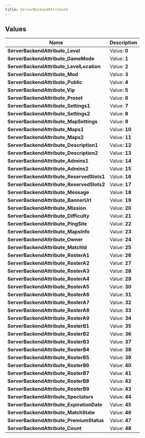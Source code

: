 ```yaml
---
title: ServerBackendAttribute
---
```


## Values

| Name | Description |
| ---- | ----------- |
| **ServerBackendAttribute\_Level** | Value: **0** |
| **ServerBackendAttribute\_GameMode** | Value: **1** |
| **ServerBackendAttribute\_LevelLocation** | Value: **2** |
| **ServerBackendAttribute\_Mod** | Value: **3** |
| **ServerBackendAttribute\_Public** | Value: **4** |
| **ServerBackendAttribute\_Vip** | Value: **5** |
| **ServerBackendAttribute\_Preset** | Value: **6** |
| **ServerBackendAttribute\_Settings1** | Value: **7** |
| **ServerBackendAttribute\_Settings2** | Value: **8** |
| **ServerBackendAttribute\_MapSettings** | Value: **9** |
| **ServerBackendAttribute\_Maps1** | Value: **10** |
| **ServerBackendAttribute\_Maps2** | Value: **11** |
| **ServerBackendAttribute\_Description1** | Value: **12** |
| **ServerBackendAttribute\_Description2** | Value: **13** |
| **ServerBackendAttribute\_Admins1** | Value: **14** |
| **ServerBackendAttribute\_Admins2** | Value: **15** |
| **ServerBackendAttribute\_ReservedSlots1** | Value: **16** |
| **ServerBackendAttribute\_ReservedSlots2** | Value: **17** |
| **ServerBackendAttribute\_Message** | Value: **18** |
| **ServerBackendAttribute\_BannerUrl** | Value: **19** |
| **ServerBackendAttribute\_Mission** | Value: **20** |
| **ServerBackendAttribute\_Difficulty** | Value: **21** |
| **ServerBackendAttribute\_PingSite** | Value: **22** |
| **ServerBackendAttribute\_MapsInfo** | Value: **23** |
| **ServerBackendAttribute\_Owner** | Value: **24** |
| **ServerBackendAttribute\_MatchId** | Value: **25** |
| **ServerBackendAttribute\_RosterA1** | Value: **26** |
| **ServerBackendAttribute\_RosterA2** | Value: **27** |
| **ServerBackendAttribute\_RosterA3** | Value: **28** |
| **ServerBackendAttribute\_RosterA4** | Value: **29** |
| **ServerBackendAttribute\_RosterA5** | Value: **30** |
| **ServerBackendAttribute\_RosterA6** | Value: **31** |
| **ServerBackendAttribute\_RosterA7** | Value: **32** |
| **ServerBackendAttribute\_RosterA8** | Value: **33** |
| **ServerBackendAttribute\_RosterA9** | Value: **34** |
| **ServerBackendAttribute\_RosterB1** | Value: **35** |
| **ServerBackendAttribute\_RosterB2** | Value: **36** |
| **ServerBackendAttribute\_RosterB3** | Value: **37** |
| **ServerBackendAttribute\_RosterB4** | Value: **38** |
| **ServerBackendAttribute\_RosterB5** | Value: **39** |
| **ServerBackendAttribute\_RosterB6** | Value: **40** |
| **ServerBackendAttribute\_RosterB7** | Value: **41** |
| **ServerBackendAttribute\_RosterB8** | Value: **42** |
| **ServerBackendAttribute\_RosterB9** | Value: **43** |
| **ServerBackendAttribute\_Spectators** | Value: **44** |
| **ServerBackendAttribute\_ExpirationDate** | Value: **45** |
| **ServerBackendAttribute\_MatchState** | Value: **46** |
| **ServerBackendAttribute\_PremiumStatus** | Value: **47** |
| **ServerBackendAttribute\_Count** | Value: **48** |

